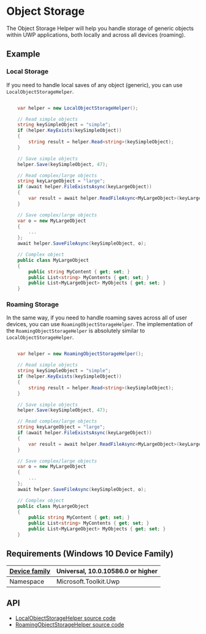 # Object Storage

The Object Storage Helper will help you handle storage of generic objects within UWP applications, both locally and across all devices (roaming).

## Example

### Local Storage

If you need to handle local saves of any object (generic), you can use `LocalObjectStorageHelper`.

```csharp

    var helper = new LocalObjectStorageHelper();

    // Read simple objects
    string keySimpleObject = "simple";
    if (helper.KeyExists(keySimpleObject))
    {
        string result = helper.Read<string>(keySimpleObject);
    }

    // Save simple objects
    helper.Save(keySimpleObject, 47);

    // Read complex/large objects 
    string keyLargeObject = "large";
    if (await helper.FileExistsAsync(keyLargeObject))
    {
        var result = await helper.ReadFileAsync<MyLargeObject>(keyLargeObject);
    }

    // Save complex/large objects 
    var o = new MyLargeObject
    {
        ...
    };
    await helper.SaveFileAsync(keySimpleObject, o);

    // Complex object
    public class MyLargeObject
    {
        public string MyContent { get; set; }
        public List<string> MyContents { get; set; }
        public List<MyLargeObject> MyObjects { get; set; }
    }

```

### Roaming Storage

In the same way, if you need to handle roaming saves across all of user devices, you can use `RoamingObjectStorageHelper`.
The implementation of the `RoamingObjectStorageHelper` is absolutely similar to `LocalObjectStorageHelper`.

```csharp

    var helper = new RoamingObjectStorageHelper();

    // Read simple objects
    string keySimpleObject = "simple";
    if (helper.KeyExists(keySimpleObject))
    {
        string result = helper.Read<string>(keySimpleObject);
    }

    // Save simple objects
    helper.Save(keySimpleObject, 47);

    // Read complex/large objects 
    string keyLargeObject = "large";
    if (await helper.FileExistsAsync(keyLargeObject))
    {
        var result = await helper.ReadFileAsync<MyLargeObject>(keyLargeObject);
    }

    // Save complex/large objects 
    var o = new MyLargeObject
    {
        ...
    };
    await helper.SaveFileAsync(keySimpleObject, o);

    // Complex object
    public class MyLargeObject
    {
        public string MyContent { get; set; }
        public List<string> MyContents { get; set; }
        public List<MyLargeObject> MyObjects { get; set; }
    }

```

## Requirements (Windows 10 Device Family)

| [Device family](http://go.microsoft.com/fwlink/p/?LinkID=526370) | Universal, 10.0.10586.0 or higher |
| --- | --- |
| Namespace | Microsoft.Toolkit.Uwp |

## API
* [LocalObjectStorageHelper source code](https://github.com/Microsoft/UWPCommunityToolkit/blob/master/Microsoft.Toolkit.Uwp/Helpers/ObjectStorage/LocalObjectStorageHelper.cs)
* [RoamingObjectStorageHelper source code](https://github.com/Microsoft/UWPCommunityToolkit/blob/master/Microsoft.Toolkit.Uwp/Helpers/ObjectStorage/RoamingObjectStorageHelper.cs)

